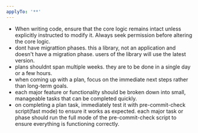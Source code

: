 ```yaml
---
applyTo: '**'
---
```


- When writing code, ensure that the core logic remains intact unless explicitly instructed to modify it. Always seek permission before altering the core logic.
- dont have migrattion phases. this a library, not an application and doesn't have a migration phase. users of the library will use the latest version.
- plans shouldnt span multiple weeks. they are to be done in a single day or a few hours.
- when coming up with a plan, focus on the immediate next steps rather than long-term goals.
- each major feature or functionality should be broken down into small, manageable tasks that can be completed quickly.
- on completing a plan task, immediately test it with pre-commit-check script(fast mode) to ensure it works as expected. each major task or phase should run the full mode of the pre-commit-check script to ensure everything is functioning correctly.